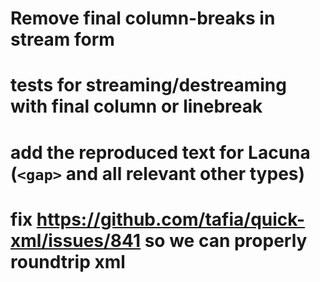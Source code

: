 # Remove final column-breaks in stream form
# tests for streaming/destreaming with final column or linebreak
# add the reproduced text for Lacuna (`<gap>` and all relevant other types)
# fix https://github.com/tafia/quick-xml/issues/841 so we can properly roundtrip xml
